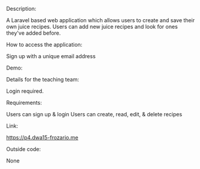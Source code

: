 Description:

A Laravel based web application which allows users to create and save their own juice recipes.  Users can add new juice recipes and look for ones they've added before.  

How to access the application:

Sign up with a unique email address

Demo:


Details for the teaching team:

Login required.

Requirements:

Users can sign up & login
Users can create, read, edit, & delete recipes

Link:

https://p4.dwa15-frozario.me

Outside code:

None
